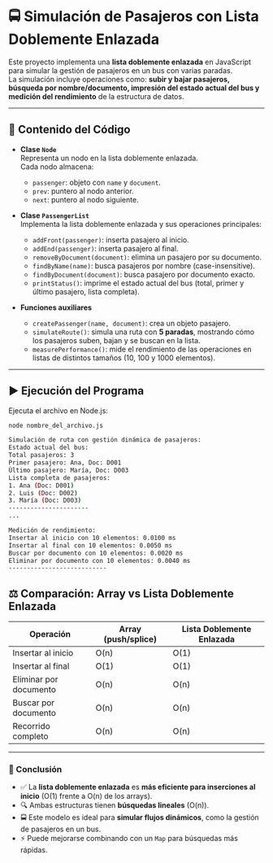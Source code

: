 # 🚍 Simulación de Pasajeros con Lista Doblemente Enlazada

Este proyecto implementa una **lista doblemente enlazada** en JavaScript para simular la gestión de pasajeros en un bus con varias paradas.  
La simulación incluye operaciones como: **subir y bajar pasajeros, búsqueda por nombre/documento, impresión del estado actual del bus y medición del rendimiento** de la estructura de datos.

---

## 📂 Contenido del Código

- **Clase `Node`**  
  Representa un nodo en la lista doblemente enlazada.  
  Cada nodo almacena:  
  - `passenger`: objeto con `name` y `document`.  
  - `prev`: puntero al nodo anterior.  
  - `next`: puntero al nodo siguiente.  

- **Clase `PassengerList`**  
  Implementa la lista doblemente enlazada y sus operaciones principales:  
  - `addFront(passenger)`: inserta pasajero al inicio.  
  - `addEnd(passenger)`: inserta pasajero al final.  
  - `removeByDocument(document)`: elimina un pasajero por su documento.  
  - `findByName(name)`: busca pasajeros por nombre (case-insensitive).  
  - `findByDocument(document)`: busca pasajero por documento exacto.  
  - `printStatus()`: imprime el estado actual del bus (total, primer y último pasajero, lista completa).  

- **Funciones auxiliares**  
  - `createPassenger(name, document)`: crea un objeto pasajero.  
  - `simulateRoute()`: simula una ruta con **5 paradas**, mostrando cómo los pasajeros suben, bajan y se buscan en la lista.  
  - `measurePerformance()`: mide el rendimiento de las operaciones en listas de distintos tamaños (10, 100 y 1000 elementos).  

---

## ▶️ Ejecución del Programa

Ejecuta el archivo en Node.js:

```bash
node nombre_del_archivo.js

Simulación de ruta con gestión dinámica de pasajeros:
Estado actual del bus:
Total pasajeros: 3
Primer pasajero: Ana, Doc: D001
Último pasajero: María, Doc: D003
Lista completa de pasajeros:
1. Ana (Doc: D001)
2. Luis (Doc: D002)
3. María (Doc: D003)
----------------------
...

Medición de rendimiento:
Insertar al inicio con 10 elementos: 0.0100 ms
Insertar al final con 10 elementos: 0.0050 ms
Buscar por documento con 10 elementos: 0.0020 ms
Eliminar por documento con 10 elementos: 0.0040 ms
---------------------------
````
## ⚖️ Comparación: Array vs Lista Doblemente Enlazada

| Operación               | Array (push/splice) | Lista Doblemente Enlazada |
|-------------------------|----------------------|----------------------------|
| Insertar al inicio      | O(n)                | O(1)                       |
| Insertar al final       | O(1)                | O(1)                       |
| Eliminar por documento  | O(n)                | O(n)                       |
| Buscar por documento    | O(n)                | O(n)                       |
| Recorrido completo      | O(n)                | O(n)                       |

---

### 📌 Conclusión
- ✅ La **lista doblemente enlazada** es **más eficiente para inserciones al inicio** (O(1) frente a O(n) de los arrays).  
- 🔍 Ambas estructuras tienen **búsquedas lineales** (O(n)).  
- 🚍 Este modelo es ideal para **simular flujos dinámicos**, como la gestión de pasajeros en un bus.  
- ⚡ Puede mejorarse combinando con un `Map` para búsquedas más rápidas.  
